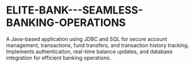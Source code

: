 # ELITE-BANK---SEAMLESS-BANKING-OPERATIONS
A Java-based application using JDBC and SQL for secure account management, transactions, fund transfers, and transaction history tracking. Implements authentication, real-time balance updates, and database integration for efficient banking operations.
